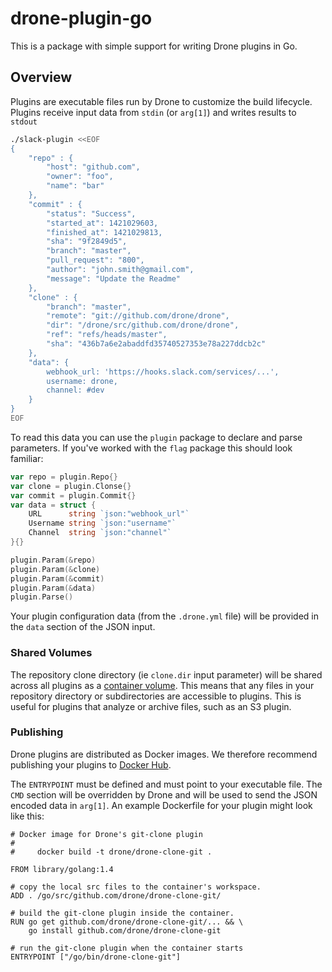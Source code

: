drone-plugin-go
===============

This is a package with simple support for writing Drone plugins in Go.

## Overview

Plugins are executable files run by Drone to customize the build lifecycle. Plugins receive input data from `stdin` (or `arg[1]`) and writes results to `stdout`

```sh
./slack-plugin <<EOF
{
    "repo" : {
        "host": "github.com",
        "owner": "foo",
        "name": "bar"
    },
    "commit" : {
        "status": "Success",
        "started_at": 1421029603,
        "finished_at": 1421029813,
        "sha": "9f2849d5",
        "branch": "master",
        "pull_request": "800",
        "author": "john.smith@gmail.com",
        "message": "Update the Readme"
    },
    "clone" : {
        "branch": "master",
        "remote": "git://github.com/drone/drone",
        "dir": "/drone/src/github.com/drone/drone",
        "ref": "refs/heads/master",
        "sha": "436b7a6e2abaddfd35740527353e78a227ddcb2c"
    },
    "data": {
        webhook_url: 'https://hooks.slack.com/services/...',
        username: drone, 
        channel: #dev
    }
}
EOF
```

To read this data you can use the `plugin` package to declare and parse parameters. If you've worked with the `flag` package this should look familiar:

```Go
var repo = plugin.Repo{}
var clone = plugin.Clonse{}
var commit = plugin.Commit{}
var data = struct {
    URL      string `json:"webhook_url"`
    Username string `json:"username"`
    Channel  string `json:"channel"`
}{}

plugin.Param(&repo)
plugin.Param(&clone)
plugin.Param(&commit)
plugin.Param(&data)
plugin.Parse()
```

Your plugin configuration data (from the `.drone.yml` file) will be provided in the `data` section of the JSON input.

### Shared Volumes

The repository clone directory (ie `clone.dir` input parameter) will be shared across all plugins as a [container volume](https://docs.docker.com/userguide/dockervolumes/#creating-and-mounting-a-data-volume-container). This means that any files in your repository directory or subdirectories are accessible to plugins. This is useful for plugins that analyze or archive files, such as an S3 plugin.

### Publishing

Drone plugins are distributed as Docker images. We therefore recommend publishing your plugins to [Docker Hub](https://index.docker.io).

The `ENTRYPOINT` must be defined and must point to your executable file. The `CMD` section will be overridden by Drone and will be used to send the JSON encoded data in `arg[1]`. An example Dockerfile for your plugin might look like this:

```
# Docker image for Drone's git-clone plugin
#
#     docker build -t drone/drone-clone-git .

FROM library/golang:1.4

# copy the local src files to the container's workspace.
ADD . /go/src/github.com/drone/drone-clone-git/

# build the git-clone plugin inside the container.
RUN go get github.com/drone/drone-clone-git/... && \
    go install github.com/drone/drone-clone-git

# run the git-clone plugin when the container starts
ENTRYPOINT ["/go/bin/drone-clone-git"]
```
